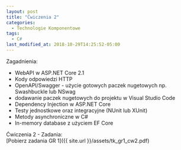 ```yaml
---
layout: post
title: "Ćwiczenia 2"
categories:
  - Technologie Komponentowe
tags:
  - C#
last_modified_at: 2018-10-29T14:25:52-05:00
---
```


Zagadnienia:
* WebAPI w ASP.NET Core 2.1
* Kody odpowiedzi HTTP
* OpenAPI/Swagger - użycie gotowych paczek nugetowych np. Swashbuckle lub NSwag
* dodawanie paczek nugetowych do projektu w Visual Studio Code
* Dependency Injection w ASP.NET Core
* Testy jednostkowe oraz integracyjne (NUnit lub XUnit)
* Metody asynchroniczne w C#
* In-memory database z użyciem EF Core

Ćwiczenia 2 - Zadania:<br/>
[Pobierz zadania GR 1]({{ site.url }}/assets/tk_gr1_cw2.pdf)<br/>
